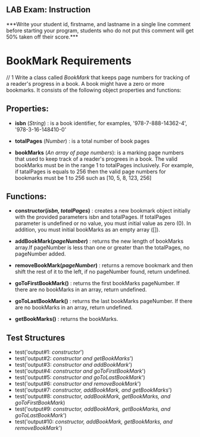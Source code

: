 ## LAB Exam: Instruction

\*\*\*Write your student id, firstname, and lastname in a single line comment before starting your program, students who do not put this comment will get 50% taken off their score.\*\*\*

# BookMark Requirements
// 1
Write a class called _BookMark_ that keeps page numbers for tracking of a reader's progress in a book. A book might have a zero or more bookmarks. It consists of the following object properties and functions:

## Properties:

- **isbn** (_String_) : is a book identifier, for examples, '978-7-888-14362-4', '978-3-16-148410-0'

- **totalPages** (_Number_) : is a total number of book pages

- **bookMarks** (_An array of page numbers_): is a marking page numbers that used to keep track of a reader's progrees in a book. The valid bookMarks must be in the range 1 to totalPages inclusively. For example, if tatalPages is equals to 256 then the valid page numbers for bookmarks must be 1 to 256 such as [10, 5, 8, 123, 256]


## Functions:

- **constructor(_isbn, totalPages_)** : creates a new bookmark object initially with the provided parameters isbn and totalPages. If totalPages parameter is undefined or no value, you must initial value as zero (0). In addition, you must initial bookMarks as an empty array ([]).


- **addBookMark(_pageNumber_)** : returns the new length of bookMarks array.If pageNumber is less than one or greater than the totalPages, no pageNumber added.

- **removeBookMark(_pageNumber_)** : returns a remove bookmark and then shift the rest of it to the left, if no pageNumber found, return undefined.

- **goToFirstBookMark()** : returns the first bookMarks pageNumber. If there are no bookMarks in an array, return undefined.

- **goToLastBookMark()** : returns the last bookMarks pageNumber. If there are no bookMarks in an array, return undefined.
- **getBookMarks()** : returns the bookMarks.

## Test Structures

- test('output#1: _constructor_')
- test('output#2: _constructor and getBookMarks_')
- test('output#3: _constructor and addBookMark_')
- test('output#4: _constructor and goToFirstBookMark_')
- test('output#5: _constructor and goToLastBookMark_')
- test('output#6: _constructor and removeBookMark_')
- test('output#7: _constructor, addBookMark, and getBookMarks_')
- test('output#8: _constructor, addBookMark, getBookMarks, and goToFirstBookMark_)
- test('output#9: _constructor, addBookMark, getBookMarks, and goToLastBookMark_')
- test('output#10: _constructor, addBookMark, getBookMarks, and removeBookMark_')
